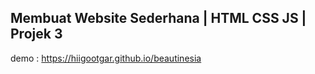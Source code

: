## Membuat Website Sederhana | HTML CSS JS | Projek 3

demo : https://hiigootgar.github.io/beautinesia
